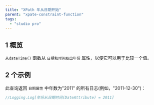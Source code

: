 ```yaml
---
title: "XPath 年从日期开始"
parent: "xpate-constraint-function"
tags:
  - "studio pro"
---
```


## 1 概览

`从dateTime()` 函数从 `日期和时间取出年份` 属性，以便它可以用于比较一个值。

## 2 个示例

此查询返回 `日期属性` 中年数为"2011" 的所有日志(例如，"2011-12-30")：

```java
//Logging.Log[年份从日期时间(DateAttribute) = 2011]
```
